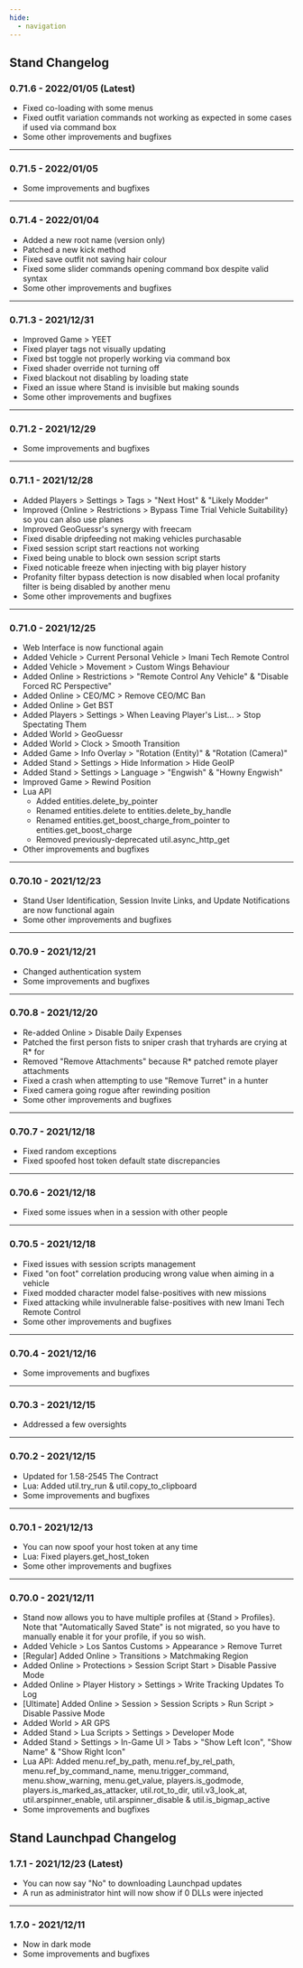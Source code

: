 ```yaml
---
hide:
  - navigation
---
```


## Stand Changelog

### **0.71.6** - 2022/01/05 (Latest)
- Fixed co-loading with some menus
- Fixed outfit variation commands not working as expected in some cases if used via command box
- Some other improvements and bugfixes

---

### **0.71.5** - 2022/01/05 
- Some improvements and bugfixes

---

### **0.71.4** - 2022/01/04
- Added a new root name (version only)
- Patched a new kick method
- Fixed save outfit not saving hair colour
- Fixed some slider commands opening command box despite valid syntax
- Some other improvements and bugfixes

---

### **0.71.3** - 2021/12/31
- Improved Game > YEET
- Fixed player tags not visually updating
- Fixed bst toggle not properly working via command box
- Fixed shader override not turning off
- Fixed blackout not disabling by loading state
- Fixed an issue where Stand is invisible but making sounds
- Some other improvements and bugfixes

---

### **0.71.2** - 2021/12/29
- Some improvements and bugfixes

---

### **0.71.1** - 2021/12/28 
- Added Players > Settings > Tags > "Next Host" & "Likely Modder"
- Improved {Online > Restrictions > Bypass Time Trial Vehicle Suitability} so you can also use planes
- Improved GeoGuessr's synergy with freecam
- Fixed disable dripfeeding not making vehicles purchasable
- Fixed session script start reactions not working
- Fixed being unable to block own session script starts
- Fixed noticable freeze when injecting with big player history
- Profanity filter bypass detection is now disabled when local profanity filter is being disabled by another menu
- Some other improvements and bugfixes

---

### **0.71.0** - 2021/12/25
- Web Interface is now functional again
- Added Vehicle > Current Personal Vehicle > Imani Tech Remote Control
- Added Vehicle > Movement > Custom Wings Behaviour
- Added Online > Restrictions > "Remote Control Any Vehicle" & "Disable Forced RC Perspective"
- Added Online > CEO/MC > Remove CEO/MC Ban
- Added Online > Get BST
- Added Players > Settings > When Leaving Player's List... > Stop Spectating Them
- Added World > GeoGuessr
- Added World > Clock > Smooth Transition
- Added Game > Info Overlay > "Rotation (Entity)" & "Rotation (Camera)"
- Added Stand > Settings > Hide Information > Hide GeoIP
- Added Stand > Settings > Language > "Engwish" & "Howny Engwish"
- Improved Game > Rewind Position
- Lua API
    - Added entities.delete_by_pointer
    - Renamed entities.delete to entities.delete_by_handle
    - Renamed entities.get_boost_charge_from_pointer to entities.get_boost_charge
    - Removed previously-deprecated util.async_http_get
- Other improvements and bugfixes

---

### **0.70.10** - 2021/12/23
- Stand User Identification, Session Invite Links, and Update Notifications are now functional again
- Some other improvements and bugfixes

---

### **0.70.9** - 2021/12/21
- Changed authentication system
- Some improvements and bugfixes

---

### **0.70.8** - 2021/12/20
- Re-added Online > Disable Daily Expenses
- Patched the first person fists to sniper crash that tryhards are crying at R* for
- Removed "Remove Attachments" because R* patched remote player attachments
- Fixed a crash when attempting to use "Remove Turret" in a hunter
- Fixed camera going rogue after rewinding position
- Some other improvements and bugfixes

---

### **0.70.7** - 2021/12/18
- Fixed random exceptions
- Fixed spoofed host token default state discrepancies

---

### **0.70.6** - 2021/12/18
- Fixed some issues when in a session with other people

---

### **0.70.5** - 2021/12/18
- Fixed issues with session scripts management
- Fixed "on foot" correlation producing wrong value when aiming in a vehicle
- Fixed modded character model false-positives with new missions
- Fixed attacking while invulnerable false-positives with new Imani Tech Remote Control
- Some other improvements and bugfixes

---

### **0.70.4** - 2021/12/16
- Some improvements and bugfixes

---

### **0.70.3** - 2021/12/15
- Addressed a few oversights

---

### **0.70.2** - 2021/12/15
- Updated for 1.58-2545 The Contract
- Lua: Added util.try_run & util.copy_to_clipboard
- Some improvements and bugfixes

---

### **0.70.1** - 2021/12/13
- You can now spoof your host token at any time
- Lua: Fixed players.get_host_token
- Some other improvements and bugfixes

---

### **0.70.0** - 2021/12/11
- Stand now allows you to have multiple profiles at {Stand > Profiles}. Note that "Automatically Saved State" is not migrated, so you have to manually enable it for your profile, if you so wish.
- Added Vehicle > Los Santos Customs > Appearance > Remove Turret
- [Regular] Added Online > Transitions > Matchmaking Region
- Added Online > Protections > Session Script Start > Disable Passive Mode
- Added Online > Player History > Settings > Write Tracking Updates To Log
- [Ultimate] Added Online > Session > Session Scripts > Run Script > Disable Passive Mode
- Added World > AR GPS
- Added Stand > Lua Scripts > Settings > Developer Mode
- Added Stand > Settings > In-Game UI > Tabs > "Show Left Icon", "Show Name" & "Show Right Icon"
- Lua API: Added menu.ref_by_path, menu.ref_by_rel_path, menu.ref_by_command_name, menu.trigger_command, menu.show_warning, menu.get_value, players.is_godmode, players.is_marked_as_attacker, util.rot_to_dir, util.v3_look_at, util.arspinner_enable, util.arspinner_disable & util.is_bigmap_active
- Some improvements and bugfixes

## Stand Launchpad Changelog

### **1.7.1** - 2021/12/23 (Latest)
- You can now say "No" to downloading Launchpad updates
- A run as administrator hint will now show if 0 DLLs were injected

---

### **1.7.0** - 2021/12/11
- Now in dark mode
- Some improvements and bugfixes